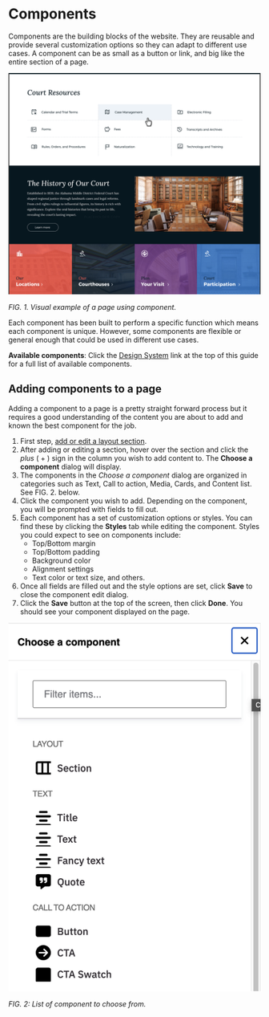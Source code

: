 # Components

Components are the building blocks of the website. They are reusable and provide several customization options so they can adapt to different use cases.
A component can be as small as a button or link, and big like the entire section of a page.

![Example of page using component](../.gitbook/assets/components.png)

_FIG. 1. Visual example of a page using component._

Each component has been built to perform a specific function which means each component is unique. However, some components are flexible or general enough that could be used in different use cases.

**Available components**: Click the [Design System](https://govbydesign.github.io/almd-storybook/) link at the top of this guide for a full list of available components.

## Adding components to a page

Adding a component to a page is a pretty straight forward process but it requires a good understanding of the content you are about to add and known the best component for the job.

1. First step, [add or edit a layout section](../content/section.md).
1. After adding or editing a section, hover over the section and click the _plus_ ( + ) sign in the column you wish to add content to. The **Choose a component** dialog will display.
1. The components in the _Choose a component_ dialog are organized in categories such as Text, Call to action, Media, Cards, and Content list. See FIG. 2. below.
1. Click the component you wish to add. Depending on the component, you will be prompted with fields to fill out.
1. Each component has a set of customization options or styles. You can find these by clicking the **Styles** tab while editing the component. Styles you could expect to see on components include:
    * Top/Bottom margin
    * Top/Bottom padding
    * Background color
    * Alignment settings
    * Text color or text size, and others.
1. Once all fields are filled out and the style options are set, click **Save** to close the component edit dialog.
1. Click the **Save** button at the top of the screen, then click **Done**. You should see your component displayed on the page.

![Example of components in the Choose a component dialog](../.gitbook/assets/choose.png)

_FIG. 2: List of component to choose from._
